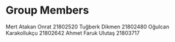 # Group Members
 Mert Atakan Onrat 21802520
 Tuğberk Dikmen 21802480
 Oğulcan Karakollukçu 21802642
 Ahmet Faruk Ulutaş 21803717
 
